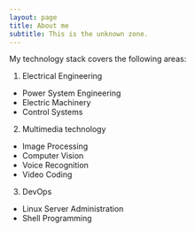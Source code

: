 ```yaml
---
layout: page
title: About me
subtitle: This is the unknown zone.
---
```


My technology stack covers the following areas:

1. Electrical Engineering
  * Power System Engineering
  * Electric Machinery
  * Control Systems
2. Multimedia technology
  * Image Processing
  * Computer Vision
  * Voice Recognition
  * Video Coding
3. DevOps
  * Linux Server Administration
  * Shell Programming
